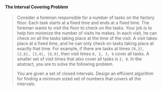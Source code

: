 #### The Interval Covering Problem

> Consider a foreman responsible for a number of tasks on the factory floor. Each task starts at a fixed time and ends at a fixed time. The foreman wants to visit the floor to check on the tasks. Your job is to help him minimize the number of visits he makes. In each visit, he can check on all the tasks taking place at the time of the visit. A visit takes place at a fixed time, and he can only check on tasks taking place at exactly that time. For example, if there are tasks at times `[0,3], [2,6], [3,4], [6,9]`, then visit times `0, 2, 3, 6` cover all tasks. A smaller set of visit times that also cover all tasks is `3, 6`. In the abstract, you are to solve the following problem. 
>
> You are given a set of closed intervals. Design an efficient algorithm for finding a minimum sized set of numbers that covers all the intervals.



